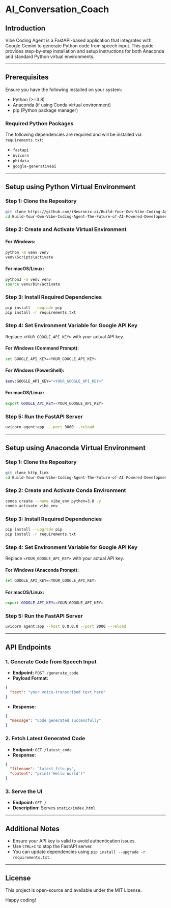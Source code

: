 # AI_Conversation_Coach

## Introduction
Vibe Coding Agent is a FastAPI-based application that integrates with Google Gemini to generate Python code from speech input. This guide provides step-by-step installation and setup instructions for both Anaconda and standard Python virtual environments.

---

## Prerequisites
Ensure you have the following installed on your system:

- Python (>=3.8)
- Anaconda (if using Conda virtual environment)
- pip (Python package manager)

### Required Python Packages
The following dependencies are required and will be installed via `requirements.txt`:
- `fastapi`
- `uvicorn`
- `phidata`
- `google-generativeai`

---

## Setup using Python Virtual Environment

### Step 1: Clone the Repository
```sh
git clone https://github.com/iNeuronix-ai/Build-Your-Own-Vibe-Coding-Agent-The-Future-of-AI-Powered-Development-.git
cd Build-Your-Own-Vibe-Coding-Agent-The-Future-of-AI-Powered-Development-/
```

### Step 2: Create and Activate Virtual Environment
#### For Windows:
```sh
python -m venv venv
venv\Scripts\activate
```

#### For macOS/Linux:
```sh
python3 -m venv venv
source venv/bin/activate
```

### Step 3: Install Required Dependencies
```sh
pip install --upgrade pip
pip install -r requirements.txt
```

### Step 4: Set Environment Variable for Google API Key
Replace `<YOUR_GOOGLE_API_KEY>` with your actual API key.

#### For Windows (Command Prompt):
```sh
set GOOGLE_API_KEY=<YOUR_GOOGLE_API_KEY>
```

#### For Windows (PowerShell):
```sh
$env:GOOGLE_API_KEY="<YOUR_GOOGLE_API_KEY>"
```

#### For macOS/Linux:
```sh
export GOOGLE_API_KEY=<YOUR_GOOGLE_API_KEY>
```

### Step 5: Run the FastAPI Server
```sh
uvicorn agent:app  --port 3000 --reload
```

---

## Setup using Anaconda Virtual Environment

### Step 1: Clone the Repository
```sh
git clone http_link
cd Build-Your-Own-Vibe-Coding-Agent-The-Future-of-AI-Powered-Development-/
```

### Step 2: Create and Activate Conda Environment
```sh
conda create --name vibe_env python=3.8 -y
conda activate vibe_env
```

### Step 3: Install Required Dependencies
```sh
pip install --upgrade pip
pip install -r requirements.txt
```

### Step 4: Set Environment Variable for Google API Key
Replace `<YOUR_GOOGLE_API_KEY>` with your actual API key.

#### For Windows (Anaconda Prompt):
```sh
set GOOGLE_API_KEY=<YOUR_GOOGLE_API_KEY>
```

#### For macOS/Linux:
```sh
export GOOGLE_API_KEY=<YOUR_GOOGLE_API_KEY>
```

### Step 5: Run the FastAPI Server
```sh
uvicorn agent:app --host 0.0.0.0 --port 8000 --reload
```

---

## API Endpoints
### 1. Generate Code from Speech Input
- **Endpoint:** `POST /generate_code`
- **Payload Format:**
```json
{
  "text": "your voice-transcribed text here"
}
```
- **Response:**
```json
{
  "message": "Code generated successfully"
}
```

### 2. Fetch Latest Generated Code
- **Endpoint:** `GET /latest_code`
- **Response:**
```json
{
  "filename": "latest_file.py",
  "content": "print('Hello World')"
}
```

### 3. Serve the UI
- **Endpoint:** `GET /`
- **Description:** Serves `static/index.html`

---

## Additional Notes
- Ensure your API key is valid to avoid authentication issues.
- Use `CTRL+C` to stop the FastAPI server.
- You can update dependencies using `pip install --upgrade -r requirements.txt`.

---

## License
This project is open-source and available under the MIT License.

Happy coding!

